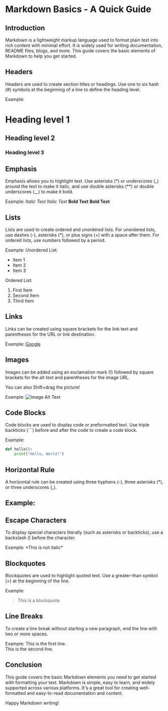 # Markdown Basics - A Quick Guide

## Introduction
Markdown is a lightweight markup language used to format plain text into rich content with minimal effort. It is widely used for writing documentation, README files, blogs, and more. This guide covers the basic elements of Markdown to help you get started.

## Headers
Headers are used to create section titles or headings. 
Use one to six hash (#) symbols at the beginning of a line to define the heading level.

Example:
# Heading level 1
## Heading level 2
### Heading level 3

## Emphasis
Emphasis allows you to highlight text. Use asterisks (*) or underscores (_) around the text to make it italic, and use double asterisks (**) or double underscores (__) to make it bold.

Example:
*Italic Text*
_Italic Text_
**Bold Text**
__Bold Text__

## Lists
Lists are used to create ordered and unordered lists. For unordered lists, use dashes (-), asterisks (*), or plus signs (+) with a space after them. For ordered lists, use numbers followed by a period.

Example:
Unordered List:
- Item 1
- Item 2
- Item 3

Ordered List:
1. First Item
2. Second Item
3. Third Item

## Links
Links can be created using square brackets for the link text and parentheses for the URL or link destination.

Example:
[Google](https://www.google.com)

## Images
Images can be added using an exclamation mark (!) followed by square brackets for the alt text and parentheses for the image URL.

You can also Shift+drag the picture!

Example:
![Image Alt Text](image.jpg)

## Code Blocks
Code blocks are used to display code or preformatted text. Use triple backticks (```) before and after the code to create a code block.

Example:
```python
def hello():
    print("Hello, World!")
```

## Horizontal Rule
A horizontal rule can be created using three hyphens (-), three asterisks (*), or three underscores (_).

Example:
---

## Escape Characters
To display special characters literally (such as asterisks or backticks), use a backslash (\) before the character.

Example:
\*This is not italic\*

## Blockquotes
Blockquotes are used to highlight quoted text. Use a greater-than symbol (>) at the beginning of the line.

Example:
> This is a blockquote.

## Line Breaks
To create a line break without starting a new paragraph, end the line with two or more spaces.

Example:
This is the first line.  
This is the second line.

## Conclusion
This guide covers the basic Markdown elements you need to get started with formatting your text. Markdown is simple, easy to learn, and widely supported across various platforms. It's a great tool for creating well-formatted and easy-to-read documentation and content.

Happy Markdown writing!
